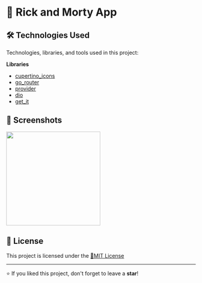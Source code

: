 # 📌 Rick and Morty App

## 🛠 Technologies Used

Technologies, libraries, and tools used in this project:

**Libraries**
- [cupertino_icons](#) 
- [go_router](#)
- [provider](#)
- [dio](#)
- [get_it](#)
   
## 📸 Screenshots

<img src="https://github.com/user-attachments/assets/0ece092e-6a36-478d-8c51-e1882c30d4a7" width="250">

## 📄 License

This project is licensed under the [🔹MIT License](https://github.com/Cyberobo/RickAndMorty-App/blob/main/License.txt)

---

⭐ If you liked this project, don't forget to leave a **star**!
